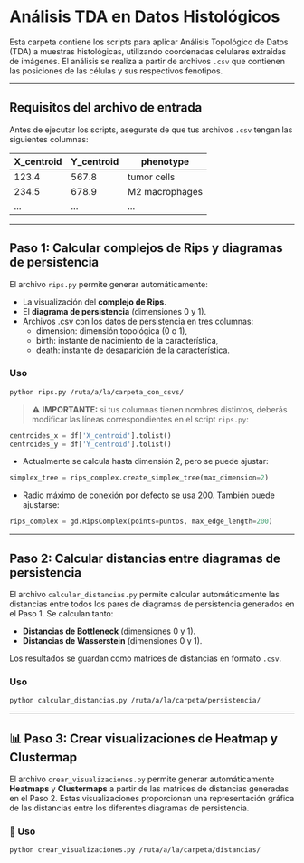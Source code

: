 # Análisis TDA en Datos Histológicos 

Esta carpeta contiene los scripts para aplicar Análisis Topológico de Datos (TDA) a muestras histológicas, utilizando coordenadas celulares extraídas de imágenes. El análisis se realiza a partir de archivos `.csv` que contienen las posiciones de las células y sus respectivos fenotipos.

---

##  Requisitos del archivo de entrada

Antes de ejecutar los scripts, asegurate de que tus archivos `.csv` tengan las siguientes columnas:

| X_centroid | Y_centroid | phenotype           |
|------------|------------|---------------------|
| 123.4      | 567.8      |     tumor cells     | 
| 234.5      | 678.9      | 	M2 macrophages    |
| ...        | ...        | ...                 |

---

##  Paso 1: Calcular complejos de Rips y diagramas de persistencia

El archivo `rips.py` permite generar automáticamente:

- La visualización del **complejo de Rips**.
- El **diagrama de persistencia** (dimensiones 0 y 1).
- Archivos .csv con los datos de persistencia en tres columnas:
  - dimension: dimensión topológica (0 o 1),
  - birth: instante de nacimiento de la característica,
  - death: instante de desaparición de la característica.


###  Uso
```bash
python rips.py /ruta/a/la/carpeta_con_csvs/
```
> ⚠️ **IMPORTANTE:** si tus columnas tienen nombres distintos, deberás modificar las líneas correspondientes en el script `rips.py`:
```python
centroides_x = df['X_centroid'].tolist()
centroides_y = df['Y_centroid'].tolist()
```
* Actualmente se calcula hasta dimensión 2, pero se puede ajustar:
```python
simplex_tree = rips_complex.create_simplex_tree(max_dimension=2)
```
* Radio máximo de conexión por defecto se usa 200. También puede ajustarse:
```python
rips_complex = gd.RipsComplex(points=puntos, max_edge_length=200)
```
  
---

##  Paso 2: Calcular distancias entre diagramas de persistencia

El archivo `calcular_distancias.py` permite calcular automáticamente las distancias entre todos los pares de diagramas de persistencia generados en el Paso 1. Se calculan tanto:

- **Distancias de Bottleneck** (dimensiones 0 y 1).
- **Distancias de Wasserstein** (dimensiones 0 y 1).

Los resultados se guardan como matrices de distancias en formato `.csv`.

###  Uso

```bash
python calcular_distancias.py /ruta/a/la/carpeta/persistencia/
```

---

## 📊 Paso 3: Crear visualizaciones de Heatmap y Clustermap

El archivo `crear_visualizaciones.py` permite generar automáticamente **Heatmaps** y **Clustermaps** a partir de las matrices de distancias generadas en el Paso 2. Estas visualizaciones proporcionan una representación gráfica de las distancias entre los diferentes diagramas de persistencia.

### 📌 Uso

```bash
python crear_visualizaciones.py /ruta/a/la/carpeta/distancias/

